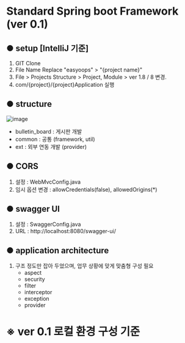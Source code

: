 # Standard Spring boot Framework (ver 0.1)

## ● setup [IntelliJ 기준]
1. GIT Clone
2. File Name Replace "easyoops" > "{project name}"
3. File > Projects Structure > Project, Module > ver 1.8 / 8 변경.
4. com/{project}/{project}Application 실행


## ● structure
![image](https://user-images.githubusercontent.com/13517312/170916737-aa3627dc-cc0b-4626-988a-b397589b7824.png)

- bulletin_board : 게시판 개발
- common : 공통 (framework, util)
- ext : 외부 연동 개발 (provider)

## ● CORS 
1. 설정 : WebMvcConfig.java
2. 임시 옵션 변경 : allowCredentials(false), allowedOrigins(*)

## ● swagger UI
1. 설정 : SwaggerConfig.java
2. URL : http://localhost:8080/swagger-ui/

## ● application architecture
1. 구조 정도만 잡아 두었으며, 업무 상황에 맞게 맞춤형 구성 필요
   - aspect
   - security
   - filter
   - interceptor
   - exception
   - provider

# ※ ver 0.1 로컬 환경 구성 기준
